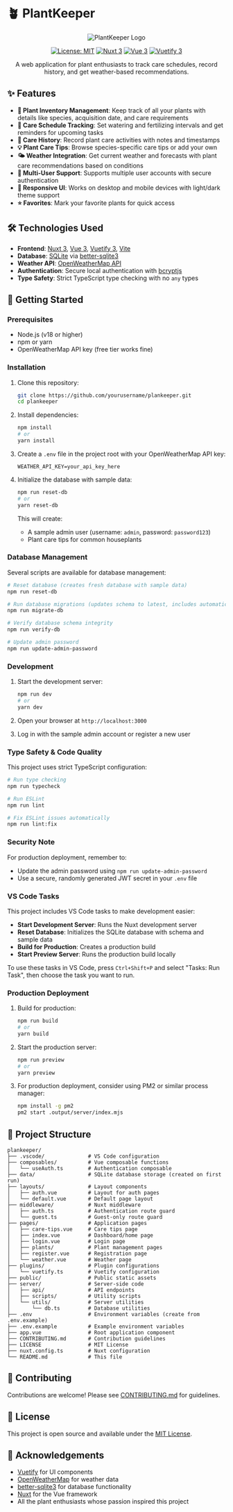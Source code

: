 # 🪴 PlantKeeper

<div align="center">

![PlantKeeper Logo](public/images/default-plant.jpg)

[![License: MIT](https://img.shields.io/badge/License-MIT-green.svg)](https://opensource.org/licenses/MIT)
[![Nuxt 3](https://img.shields.io/badge/Nuxt-3-00C58E.svg)](https://nuxt.com/)
[![Vue 3](https://img.shields.io/badge/Vue-3-42b883.svg)](https://vuejs.org/)
[![Vuetify 3](https://img.shields.io/badge/Vuetify-3-1867C0.svg)](https://vuetifyjs.com/)

A web application for plant enthusiasts to track care schedules, record history, and get weather-based recommendations.

</div>

## ✨ Features

- **🌿 Plant Inventory Management**: Keep track of all your plants with details like species, acquisition date, and care requirements
- **📅 Care Schedule Tracking**: Set watering and fertilizing intervals and get reminders for upcoming tasks
- **📝 Care History**: Record plant care activities with notes and timestamps
- **💡 Plant Care Tips**: Browse species-specific care tips or add your own
- **🌤️ Weather Integration**: Get current weather and forecasts with plant care recommendations based on conditions
- **👥 Multi-User Support**: Supports multiple user accounts with secure authentication
- **📱 Responsive UI**: Works on desktop and mobile devices with light/dark theme support
- **⭐ Favorites**: Mark your favorite plants for quick access

## 🛠️ Technologies Used

- **Frontend**: [Nuxt 3](https://nuxt.com/), [Vue 3](https://vuejs.org/), [Vuetify 3](https://vuetifyjs.com/), [Vite](https://vitejs.dev/)
- **Database**: [SQLite](https://www.sqlite.org/) via [better-sqlite3](https://github.com/WiseLibs/better-sqlite3)
- **Weather API**: [OpenWeatherMap API](https://openweathermap.org/api)
- **Authentication**: Secure local authentication with [bcryptjs](https://github.com/dcodeIO/bcrypt.js/)
- **Type Safety**: Strict TypeScript type checking with no `any` types

## 🚀 Getting Started

### Prerequisites

- Node.js (v18 or higher)
- npm or yarn
- OpenWeatherMap API key (free tier works fine)

### Installation

1. Clone this repository:
   ```bash
   git clone https://github.com/yourusername/plankeeper.git
   cd plankeeper
   ```

2. Install dependencies:
   ```bash
   npm install
   # or
   yarn install
   ```

3. Create a `.env` file in the project root with your OpenWeatherMap API key:
   ```
   WEATHER_API_KEY=your_api_key_here
   ```

4. Initialize the database with sample data:
   ```bash
   npm run reset-db
   # or
   yarn reset-db
   ```
   
   This will create:
   - A sample admin user (username: `admin`, password: `password123`)
   - Plant care tips for common houseplants

### Database Management

Several scripts are available for database management:

```bash
# Reset database (creates fresh database with sample data)
npm run reset-db

# Run database migrations (updates schema to latest, includes automatic schema fixes)
npm run migrate-db

# Verify database schema integrity
npm run verify-db

# Update admin password
npm run update-admin-password
```

### Development

1. Start the development server:
   ```bash
   npm run dev
   # or
   yarn dev
   ```

2. Open your browser at `http://localhost:3000`

3. Log in with the sample admin account or register a new user

### Type Safety & Code Quality

This project uses strict TypeScript configuration:

```bash
# Run type checking
npm run typecheck

# Run ESLint
npm run lint

# Fix ESLint issues automatically
npm run lint:fix
```

### Security Note

For production deployment, remember to:
- Update the admin password using `npm run update-admin-password`
- Use a secure, randomly generated JWT secret in your `.env` file

### VS Code Tasks

This project includes VS Code tasks to make development easier:

- **Start Development Server**: Runs the Nuxt development server
- **Reset Database**: Initializes the SQLite database with schema and sample data
- **Build for Production**: Creates a production build
- **Start Preview Server**: Runs the production build locally

To use these tasks in VS Code, press `Ctrl+Shift+P` and select "Tasks: Run Task", then choose the task you want to run.

### Production Deployment

1. Build for production:
   ```bash
   npm run build
   # or
   yarn build
   ```

2. Start the production server:
   ```bash
   npm run preview
   # or
   yarn preview
   ```

3. For production deployment, consider using PM2 or similar process manager:
   ```bash
   npm install -g pm2
   pm2 start .output/server/index.mjs
   ```

## 📂 Project Structure

```
plankeeper/
├── .vscode/              # VS Code configuration
├── composables/          # Vue composable functions
│   └── useAuth.ts        # Authentication composable
├── data/                 # SQLite database storage (created on first run)
├── layouts/              # Layout components
│   ├── auth.vue          # Layout for auth pages
│   └── default.vue       # Default page layout
├── middleware/           # Nuxt middleware
│   ├── auth.ts           # Authentication route guard
│   └── guest.ts          # Guest-only route guard
├── pages/                # Application pages
│   ├── care-tips.vue     # Care tips page
│   ├── index.vue         # Dashboard/home page
│   ├── login.vue         # Login page
│   ├── plants/           # Plant management pages
│   ├── register.vue      # Registration page
│   └── weather.vue       # Weather page
├── plugins/              # Plugin configurations
│   └── vuetify.ts        # Vuetify configuration
├── public/               # Public static assets
├── server/               # Server-side code
│   ├── api/              # API endpoints
│   ├── scripts/          # Utility scripts
│   └── utils/            # Server utilities 
│       └── db.ts         # Database utilities
├── .env                  # Environment variables (create from .env.example)
├── .env.example          # Example environment variables
├── app.vue               # Root application component
├── CONTRIBUTING.md       # Contribution guidelines
├── LICENSE               # MIT License
├── nuxt.config.ts        # Nuxt configuration
└── README.md             # This file
```

## 🤝 Contributing

Contributions are welcome! Please see [CONTRIBUTING.md](CONTRIBUTING.md) for guidelines.

## 📜 License

This project is open source and available under the [MIT License](LICENSE).

## 🙏 Acknowledgements

- [Vuetify](https://vuetifyjs.com/) for UI components
- [OpenWeatherMap](https://openweathermap.org/) for weather data
- [better-sqlite3](https://github.com/WiseLibs/better-sqlite3) for database functionality
- [Nuxt](https://nuxt.com/) for the Vue framework
- All the plant enthusiasts whose passion inspired this project
